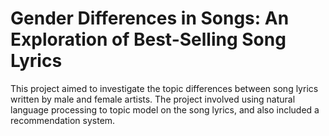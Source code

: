 # Gender Differences in Songs: An Exploration of Best-Selling Song Lyrics

This project aimed to investigate the topic differences between song lyrics written by male and female artists. The project involved using natural language processing to topic model on the song lyrics, and also included a recommendation system.
